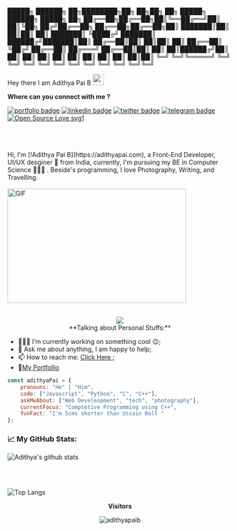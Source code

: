 <meta property="og:description" content="Adithya Pai B is a Front-End Developer from Mangalore, India. Adithya Pai is currenty pursuing his BE in Computer Science. Feel free to contact Adithya Pai B" /><meta name="Keywords" content="Adithya Pai B adithya pai b adithyapai adithya pai Adithya AdithyaPai ADITHYAPAI ADITHYA adithyapaib paiadithya adithyapai.com www.adithyapai.com"/>


 █████╗ ██████╗ ██╗████████╗██╗  ██╗██╗   ██╗ █████╗     ██████╗  █████╗ ██╗
██╔══██╗██╔══██╗██║╚══██╔══╝██║  ██║╚██╗ ██╔╝██╔══██╗    ██╔══██╗██╔══██╗██║
███████║██║  ██║██║   ██║   ███████║ ╚████╔╝ ███████║    ██████╔╝███████║██║
██╔══██║██║  ██║██║   ██║   ██╔══██║  ╚██╔╝  ██╔══██║    ██╔═══╝ ██╔══██║██║
██║  ██║██████╔╝██║   ██║   ██║  ██║   ██║   ██║  ██║    ██║     ██║  ██║██║
╚═╝  ╚═╝╚═════╝ ╚═╝   ╚═╝   ╚═╝  ╚═╝   ╚═╝   ╚═╝  ╚═╝    ╚═╝     ╚═╝  ╚═╝╚═╝


Hey there I am Adithya Pai B <img src="https://media.giphy.com/media/hvRJCLFzcasrR4ia7z/giphy.gif" width="25px">
<br>

**Where can you connect with me ?**


[![portfolio badge](https://img.shields.io/badge/Portfolio-adithyapai.com-b10840.svg)](https://adithyapai.com/)
[![linkedin badge](https://img.shields.io/badge/adithyapaib-30302f?style=flat&logo=linkedin)](https://www.linkedin.com/in/adithyapaib)
[![twitter badge](https://img.shields.io/badge/@adithyapaib-30302f?style=flat&logo=twitter)](https://twitter.com/adithyapaib)
[![telegram badge](https://img.shields.io/badge/@adithyapaib-30302f?style=flat&logo=telegram)](https://t.me/adithyapaib)
[![Open Source Love svg1](https://badges.frapsoft.com/os/v1/open-source.svg?v=103)](https://adithyapai.cf/)

<br>
<br>
<br>
Hi, I'm [!Adithya Pai B](https://adithyapai.com), a Front-End Developer, UI/UX desginer 🚀 from India, currently, I'm pursuing my BE in Computer Science 🙍🏽‍♂️ .  Beside's programming, I love Photography, Writing, and Travelling.
<br>
<br>
 <img alt="GIF" src="https://github.com/adithyapaib/adithyapaib/blob/master/code.gif?raw=true" width="400" height="256" />
 <br>
 <br>
 <p align="center">
  <a href="https://github.com/adithyapaib">
    <img src="https://github-readme-streak-stats.herokuapp.com/?user=adithyapaib&theme=dark&hide_border=true&background=0D1117&stroke=0000"/>
  </a>
  <br/>
**Talking about Personal Stuffs:**

- 👨🏽‍💻 I’m currently working on something cool :wink:;
- 💬 Ask me about anything, I am happy to help;
- 📫 How to reach me: [Click Here ](https://telegram.me/adithyapai);
- 📝[My Portfollio ](https://adithyapai.com)

```javascript
const adithyaPai = {
    pronouns: "He" | "Him",
    code: ["Javascript", "Python", "C", "C++"],
    askMeAbout: ["Web Develeopment", "tech", "photography"],
    currentFocus: "Comptetive Programming using C++",
    funFact: "I'm 5cms shorter than Ussain Bolt "
};
```
 
###  📈 My GitHub Stats:

![Adithya's github stats](https://github-readme-stats.vercel.app/api?username=adithyapaib&count_private=true&show_icons=true&theme=react)

 <br>
 <br>
 
![Top Langs](https://github-readme-stats.vercel.app/api/top-langs/?username=adithyapaib&layout=compact&theme=vue-dark)
  
 <p align="center">
  <b>Visitors</b>
  <br>
<p align="center"> <img src="https://komarev.com/ghpvc/?username=adithyapaib&label=Views&color=blue&style=plastic" alt="adithyapaib" /> </p>
</p>

